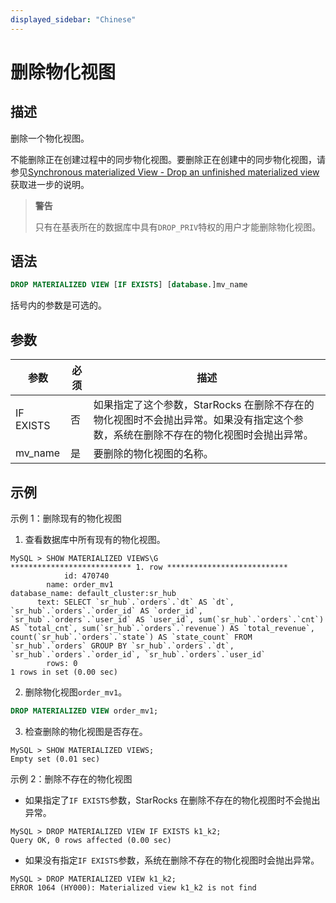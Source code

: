 ```yaml
---
displayed_sidebar: "Chinese"
---
```


# 删除物化视图

## 描述

删除一个物化视图。

不能删除正在创建过程中的同步物化视图。要删除正在创建中的同步物化视图，请参见[Synchronous materialized View - Drop an unfinished materialized view](../../../using_starrocks/Materialized_view.md#drop-an-unfinished-materialized-view)获取进一步的说明。

> **警告**
>
> 只有在基表所在的数据库中具有`DROP_PRIV`特权的用户才能删除物化视图。

## 语法

```SQL
DROP MATERIALIZED VIEW [IF EXISTS] [database.]mv_name
```

括号内的参数是可选的。

## 参数

| **参数**   | **必须** | **描述**                                                     |
| ---------- | -------- | ------------------------------------------------------------ |
| IF EXISTS  | 否       | 如果指定了这个参数，StarRocks 在删除不存在的物化视图时不会抛出异常。如果没有指定这个参数，系统在删除不存在的物化视图时会抛出异常。 |
| mv_name    | 是       | 要删除的物化视图的名称。                                      |

## 示例

示例 1：删除现有的物化视图

1. 查看数据库中所有现有的物化视图。

  ```Plain
  MySQL > SHOW MATERIALIZED VIEWS\G
  *************************** 1. row ***************************
              id: 470740
          name: order_mv1
  database_name: default_cluster:sr_hub
        text: SELECT `sr_hub`.`orders`.`dt` AS `dt`, `sr_hub`.`orders`.`order_id` AS `order_id`, `sr_hub`.`orders`.`user_id` AS `user_id`, sum(`sr_hub`.`orders`.`cnt`) AS `total_cnt`, sum(`sr_hub`.`orders`.`revenue`) AS `total_revenue`, count(`sr_hub`.`orders`.`state`) AS `state_count` FROM `sr_hub`.`orders` GROUP BY `sr_hub`.`orders`.`dt`, `sr_hub`.`orders`.`order_id`, `sr_hub`.`orders`.`user_id`
          rows: 0
  1 rows in set (0.00 sec)
  ```

2. 删除物化视图`order_mv1`。

  ```SQL
  DROP MATERIALIZED VIEW order_mv1;
  ```

3. 检查删除的物化视图是否存在。

  ```Plain
  MySQL > SHOW MATERIALIZED VIEWS;
  Empty set (0.01 sec)
  ```

示例 2：删除不存在的物化视图

- 如果指定了`IF EXISTS`参数，StarRocks 在删除不存在的物化视图时不会抛出异常。

```Plain
MySQL > DROP MATERIALIZED VIEW IF EXISTS k1_k2;
Query OK, 0 rows affected (0.00 sec)
```

- 如果没有指定`IF EXISTS`参数，系统在删除不存在的物化视图时会抛出异常。

```Plain
MySQL > DROP MATERIALIZED VIEW k1_k2;
ERROR 1064 (HY000): Materialized view k1_k2 is not find
```